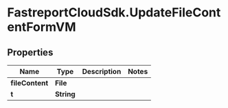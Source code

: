 # FastreportCloudSdk.UpdateFileContentFormVM

## Properties

Name | Type | Description | Notes
------------ | ------------- | ------------- | -------------
**fileContent** | **File** |  | 
**t** | **String** |  | 


